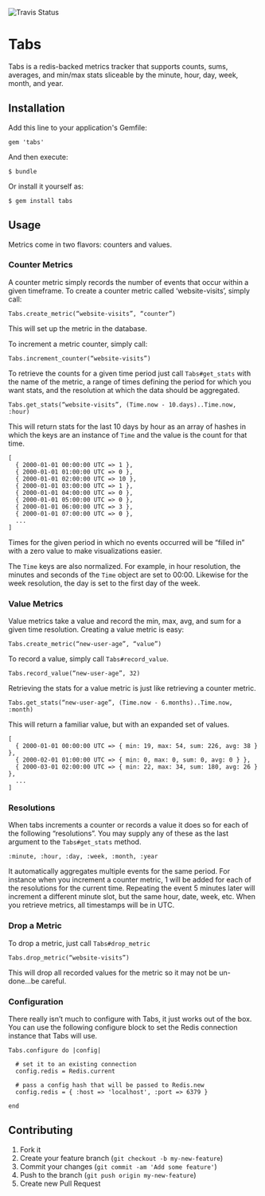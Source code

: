 ![Travis Status](https://api.travis-ci.org/thegrubbsian/tabs.png)

# Tabs

Tabs is a redis-backed metrics tracker that supports counts, sums, averages, and min/max stats sliceable by the minute, hour, day, week, month, and year.

## Installation

Add this line to your application's Gemfile:

    gem 'tabs'

And then execute:

    $ bundle

Or install it yourself as:

    $ gem install tabs

## Usage

Metrics come in two flavors: counters and values.

### Counter Metrics

A counter metric simply records the number of events that occur within a given timeframe.  To create a counter metric called ‘website-visits’, simply call:

    Tabs.create_metric(“website-visits”, “counter”)
    
This will set up the metric in the database.

To increment a metric counter, simply call:

    Tabs.increment_counter(“website-visits”)

To retrieve the counts for a given time period just call `Tabs#get_stats` with the name of the metric, a range of times defining the period for which you want stats, and the resolution at which the data should be aggregated.

    Tabs.get_stats(“website-visits”, (Time.now - 10.days)..Time.now, :hour)
    
This will return stats for the last 10 days by hour as an array of hashes in which the keys are an instance of `Time` and the value is the count for that time.

    [
      { 2000-01-01 00:00:00 UTC => 1 },
      { 2000-01-01 01:00:00 UTC => 0 },
      { 2000-01-01 02:00:00 UTC => 10 },
      { 2000-01-01 03:00:00 UTC => 1 },
      { 2000-01-01 04:00:00 UTC => 0 },
      { 2000-01-01 05:00:00 UTC => 0 },
      { 2000-01-01 06:00:00 UTC => 3 },
      { 2000-01-01 07:00:00 UTC => 0 },
      ...
    ]
    
Times for the given period in which no events occurred will be “filled in” with a zero value to make visualizations easier.

The `Time` keys are also normalized.  For example, in hour resolution, the minutes and seconds of the `Time` object are set to 00:00.  Likewise for the week resolution, the day is set to the first day of the week.

### Value Metrics

Value metrics take a value and record the min, max, avg, and sum for a given time resolution.  Creating a value metric is easy:

    Tabs.create_metric(“new-user-age”, “value”)
    
To record a value, simply call `Tabs#record_value`.

    Tabs.record_value(“new-user-age”, 32)
    
Retrieving the stats for a value metric is just like retrieving a counter metric.

    Tabs.get_stats(“new-user-age”, (Time.now - 6.months)..Time.now, :month)
    
This will return a familiar value, but with an expanded set of values.

    [
      { 2000-01-01 00:00:00 UTC => { min: 19, max: 54, sum: 226, avg: 38 } },
      { 2000-02-01 01:00:00 UTC => { min: 0, max: 0, sum: 0, avg: 0 } },
      { 2000-03-01 02:00:00 UTC => { min: 22, max: 34, sum: 180, avg: 26 } },
      ...
    ]

### Resolutions

When tabs increments a counter or records a value it does so for each of the following “resolutions”.  You may supply any of these as the last argument to the `Tabs#get_stats` method.

    :minute, :hour, :day, :week, :month, :year

It automatically aggregates multiple events for the same period.  For instance when you increment a counter metric, 1 will be added for each of the resolutions for the current time.  Repeating the event 5 minutes later will increment a different minute slot, but the same hour, date, week, etc.  When you retrieve metrics, all timestamps will be in UTC.

### Drop a Metric

To drop a metric, just call `Tabs#drop_metric`

    Tabs.drop_metric(“website-visits”)
    
This will drop all recorded values for the metric so it may not be un-done...be careful.

### Configuration

There really isn’t much to configure with Tabs, it just works out of the box.  You can use the following configure block to set the Redis connection instance that Tabs will use.

    Tabs.configure do |config|
    
      # set it to an existing connection
      config.redis = Redis.current
      
      # pass a config hash that will be passed to Redis.new
      config.redis = { :host => 'localhost', :port => 6379 }
      
    end

## Contributing

1. Fork it
2. Create your feature branch (`git checkout -b my-new-feature`)
3. Commit your changes (`git commit -am 'Add some feature'`)
4. Push to the branch (`git push origin my-new-feature`)
5. Create new Pull Request
